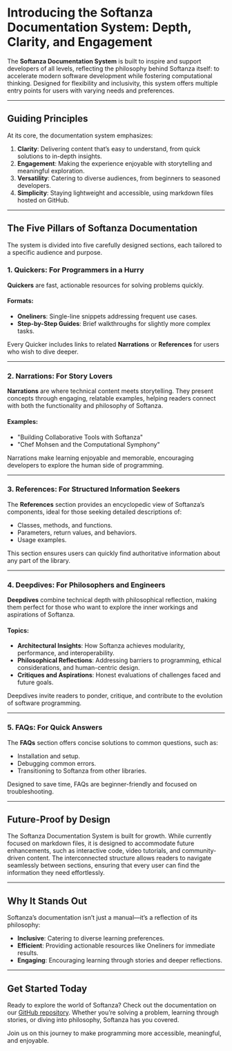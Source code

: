 # Introducing the Softanza Documentation System: Depth, Clarity, and Engagement  

The **Softanza Documentation System** is built to inspire and support developers of all levels, reflecting the philosophy behind Softanza itself: to accelerate modern software development while fostering computational thinking. Designed for flexibility and inclusivity, this system offers multiple entry points for users with varying needs and preferences.  

---

## **Guiding Principles**  

At its core, the documentation system emphasizes:  
1. **Clarity**: Delivering content that’s easy to understand, from quick solutions to in-depth insights.  
2. **Engagement**: Making the experience enjoyable with storytelling and meaningful exploration.  
3. **Versatility**: Catering to diverse audiences, from beginners to seasoned developers.  
4. **Simplicity**: Staying lightweight and accessible, using markdown files hosted on GitHub.  

---

## **The Five Pillars of Softanza Documentation**  

The system is divided into five carefully designed sections, each tailored to a specific audience and purpose.  

### 1. **Quickers**: **For Programmers in a Hurry**  
**Quickers** are fast, actionable resources for solving problems quickly.  

#### Formats:  
- **Oneliners**: Single-line snippets addressing frequent use cases.  
- **Step-by-Step Guides**: Brief walkthroughs for slightly more complex tasks.  

Every Quicker includes links to related **Narrations** or **References** for users who wish to dive deeper.  

---

### 2. **Narrations**: **For Story Lovers**  
**Narrations** are where technical content meets storytelling. They present concepts through engaging, relatable examples, helping readers connect with both the functionality and philosophy of Softanza.  

#### Examples:  
- "Building Collaborative Tools with Softanza"  
- "Chef Mohsen and the Computational Symphony"  

Narrations make learning enjoyable and memorable, encouraging developers to explore the human side of programming.  

---

### 3. **References**: **For Structured Information Seekers**  
The **References** section provides an encyclopedic view of Softanza’s components, ideal for those seeking detailed descriptions of:  
- Classes, methods, and functions.  
- Parameters, return values, and behaviors.  
- Usage examples.  

This section ensures users can quickly find authoritative information about any part of the library.  

---

### 4. **Deepdives**: **For Philosophers and Engineers**  
**Deepdives** combine technical depth with philosophical reflection, making them perfect for those who want to explore the inner workings and aspirations of Softanza.  

#### Topics:  
- **Architectural Insights**: How Softanza achieves modularity, performance, and interoperability.  
- **Philosophical Reflections**: Addressing barriers to programming, ethical considerations, and human-centric design.  
- **Critiques and Aspirations**: Honest evaluations of challenges faced and future goals.  

Deepdives invite readers to ponder, critique, and contribute to the evolution of software programming.  

---

### 5. **FAQs**: **For Quick Answers**  
The **FAQs** section offers concise solutions to common questions, such as:  
- Installation and setup.  
- Debugging common errors.  
- Transitioning to Softanza from other libraries.  

Designed to save time, FAQs are beginner-friendly and focused on troubleshooting.  

---

## **Future-Proof by Design**  

The Softanza Documentation System is built for growth. While currently focused on markdown files, it is designed to accommodate future enhancements, such as interactive code, video tutorials, and community-driven content. The interconnected structure allows readers to navigate seamlessly between sections, ensuring that every user can find the information they need effortlessly.  

---

## **Why It Stands Out**  

Softanza’s documentation isn’t just a manual—it’s a reflection of its philosophy:  
- **Inclusive**: Catering to diverse learning preferences.  
- **Efficient**: Providing actionable resources like Oneliners for immediate results.  
- **Engaging**: Encouraging learning through stories and deeper reflections.  

---

## **Get Started Today**  

Ready to explore the world of Softanza? Check out the documentation on our [GitHub repository](#). Whether you’re solving a problem, learning through stories, or diving into philosophy, Softanza has you covered.  

Join us on this journey to make programming more accessible, meaningful, and enjoyable.